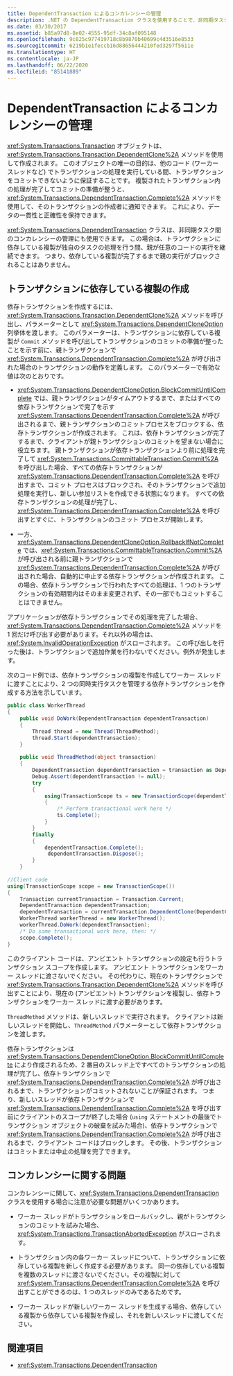 ```yaml
---
title: DependentTransaction によるコンカレンシーの管理
description: .NET の DependentTransaction クラスを使用することで、非同期タスクなど、トランザクション コンカレンシーを管理します。
ms.date: 03/30/2017
ms.assetid: b85a97d8-8e02-4555-95df-34c8af095148
ms.openlocfilehash: 9c825c977419718c8b9870b40699c4d3516e8533
ms.sourcegitcommit: 6219b1e1feccb16d88656444210fed3297f5611e
ms.translationtype: HT
ms.contentlocale: ja-JP
ms.lasthandoff: 06/22/2020
ms.locfileid: "85141889"
---
```

# <a name="managing-concurrency-with-dependenttransaction"></a>DependentTransaction によるコンカレンシーの管理
<xref:System.Transactions.Transaction> オブジェクトは、<xref:System.Transactions.Transaction.DependentClone%2A> メソッドを使用して作成されます。 このオブジェクトの唯一の目的は、他のコード (ワーカー スレッドなど) でトランザクションの処理を実行している間、トランザクションをコミットできないように保証することです。 複製されたトランザクション内の処理が完了してコミットの準備が整うと、<xref:System.Transactions.DependentTransaction.Complete%2A> メソッドを使用して、そのトランザクションの作成者に通知できます。 これにより、データの一貫性と正確性を保持できます。  
  
 <xref:System.Transactions.DependentTransaction> クラスは、非同期タスク間のコンカレンシーの管理にも使用できます。 この場合は、トランザクションに依存している複製が独自のタスクの処理を行う間、親が任意のコードの実行を継続できます。 つまり、依存している複製が完了するまで親の実行がブロックされることはありません。  
  
## <a name="creating-a-dependent-clone"></a>トランザクションに依存している複製の作成  
 依存トランザクションを作成するには、<xref:System.Transactions.Transaction.DependentClone%2A> メソッドを呼び出し、パラメーターとして <xref:System.Transactions.DependentCloneOption> 列挙体を渡します。 このパラメーターは、トランザクションに依存している複製が `Commit` メソッドを呼び出してトランザクションのコミットの準備が整ったことを示す前に、親トランザクションで <xref:System.Transactions.DependentTransaction.Complete%2A> が呼び出された場合のトランザクションの動作を定義します。 このパラメーターで有効な値は次のとおりです。  
  
- <xref:System.Transactions.DependentCloneOption.BlockCommitUntilComplete> では、親トランザクションがタイムアウトするまで、またはすべての依存トランザクションで完了を示す <xref:System.Transactions.DependentTransaction.Complete%2A> が呼び出されるまで、親トランザクションのコミットプロセスをブロックする、依存トランザクションが作成されます。 これは、依存トランザクションが完了するまで、クライアントが親トランザクションのコミットを望まない場合に役立ちます。 親トランザクションが依存トランザクションより前に処理を完了して <xref:System.Transactions.CommittableTransaction.Commit%2A> を呼び出した場合、すべての依存トランザクションが <xref:System.Transactions.DependentTransaction.Complete%2A> を呼び出すまで、コミット プロセスはブロックされ、そのトランザクションで追加処理を実行し、新しい参加リストを作成できる状態になります。 すべての依存トランザクションの処理が完了し、<xref:System.Transactions.DependentTransaction.Complete%2A> を呼び出すとすぐに、トランザクションのコミット プロセスが開始します。  
  
- 一方、<xref:System.Transactions.DependentCloneOption.RollbackIfNotComplete> では、<xref:System.Transactions.CommittableTransaction.Commit%2A> が呼び出される前に親トランザクションで <xref:System.Transactions.DependentTransaction.Complete%2A> が呼び出された場合、自動的に中止する依存トランザクションが作成されます。 この場合、依存トランザクションで行われたすべての処理は、1 つのトランザクションの有効期間内はそのまま変更されず、その一部でもコミットすることはできません。  
  
 アプリケーションが依存トランザクションでその処理を完了した場合、<xref:System.Transactions.DependentTransaction.Complete%2A> メソッドを 1 回だけ呼び出す必要があります。それ以外の場合は、<xref:System.InvalidOperationException> がスローされます。 この呼び出しを行った後は、トランザクションで追加作業を行わないでください。例外が発生します。  
  
 次のコード例では、依存トランザクションの複製を作成してワーカー スレッドに渡すことにより、2 つの同時実行タスクを管理する依存トランザクションを作成する方法を示しています。  
  
```csharp  
public class WorkerThread  
{  
    public void DoWork(DependentTransaction dependentTransaction)  
    {  
        Thread thread = new Thread(ThreadMethod);  
        thread.Start(dependentTransaction);
    }  
  
    public void ThreadMethod(object transaction)
    {
        DependentTransaction dependentTransaction = transaction as DependentTransaction;  
        Debug.Assert(dependentTransaction != null);
        try  
        {  
            using(TransactionScope ts = new TransactionScope(dependentTransaction))  
            {  
                /* Perform transactional work here */
                ts.Complete();  
            }  
        }  
        finally  
        {  
            dependentTransaction.Complete();
             dependentTransaction.Dispose();
        }  
    }  
  
//Client code
using(TransactionScope scope = new TransactionScope())  
{  
    Transaction currentTransaction = Transaction.Current;  
    DependentTransaction dependentTransaction;
    dependentTransaction = currentTransaction.DependentClone(DependentCloneOption.BlockCommitUntilComplete);  
    WorkerThread workerThread = new WorkerThread();  
    workerThread.DoWork(dependentTransaction);  
    /* Do some transactional work here, then: */  
    scope.Complete();  
}  
```  
  
 このクライアント コードは、アンビエント トランザクションの設定も行うトランザクション スコープを作成します。 アンビエント トランザクションをワーカー スレッドに渡さないでください。 その代わりに、現在のトランザクションで <xref:System.Transactions.Transaction.DependentClone%2A> メソッドを呼び出すことにより、現在の (アンビエント) トランザクションを複製し、依存トランザクションをワーカー スレッドに渡す必要があります。  
  
 `ThreadMethod` メソッドは、新しいスレッドで実行されます。 クライアントは新しいスレッドを開始し、`ThreadMethod` パラメーターとして依存トランザクションを渡します。  
  
 依存トランザクションは <xref:System.Transactions.DependentCloneOption.BlockCommitUntilComplete> により作成されるため、2 番目のスレッド上ですべてのトランザクションの処理が完了し、依存トランザクションで <xref:System.Transactions.DependentTransaction.Complete%2A> が呼び出されるまで、トランザクションがコミットされないことが保証されます。 つまり、新しいスレッドが依存トランザクションで <xref:System.Transactions.DependentTransaction.Complete%2A> を呼び出す前にクライアントのスコープが終了した場合 (`using` ステートメントの最後でトランザクション オブジェクトの破棄を試みた場合)、依存トランザクションで <xref:System.Transactions.DependentTransaction.Complete%2A> が呼び出されるまで、クライアント コードはブロックします。 その後、トランザクションはコミットまたは中止の処理を完了できます。  
  
## <a name="concurrency-issues"></a>コンカレンシーに関する問題  
 コンカレンシーに関して、<xref:System.Transactions.DependentTransaction> クラスを使用する場合に注意が必要な問題がいくつかあります。  
  
- ワーカー スレッドがトランザクションをロールバックし、親がトランザクションのコミットを試みた場合、<xref:System.Transactions.TransactionAbortedException> がスローされます。  
  
- トランザクション内の各ワーカー スレッドについて、トランザクションに依存している複製を新しく作成する必要があります。 同一の依存している複製を複数のスレッドに渡さないでください。その複製に対して <xref:System.Transactions.DependentTransaction.Complete%2A> を呼び出すことができるのは、1 つのスレッドのみであるためです。  
  
- ワーカー スレッドが新しいワーカー スレッドを生成する場合、依存している複製から依存している複製を作成し、それを新しいスレッドに渡してください。  
  
## <a name="see-also"></a>関連項目

- <xref:System.Transactions.DependentTransaction>
